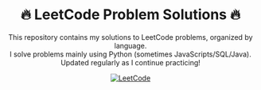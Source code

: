 <h1 align="center">🔥 LeetCode Problem Solutions 🔥</h1>

<p align="center">
  This repository contains my solutions to LeetCode problems, organized by language.<br>
  I solve problems mainly using Python (sometimes JavaScripts/SQL/Java).<br>
  Updated regularly as I continue practicing!
</p>

<p align="center">
  <a href="https://leetcode.com/u/munalpoudel/">
    <img src="https://img.shields.io/badge/LeetCode-orange?style=for-the-badge&logo=leetcode&logoColor=white" alt="LeetCode">
  </a>
</p>
